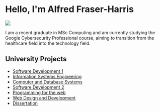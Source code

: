 # Hello, I'm Alfred Fraser-Harris
<a href="https://www.linkedin.com/in/alfred-michinori-fraser-harris-1900a741/"><img src="https://img.shields.io/badge/-LinkedIn-0072b1?&style=for-the-badge&logo=linkedin&logoColor=white" /></a>

I am a recent graduate in MSc Computing and am currently studying the Google Cybersecurity Professional course, aiming to transition from the healthcare field into the technology field.

## University Projects
- <a href="https://github.com/alfredfh/software-development-1">Software Development 1</a>
- <a href="https://google.com">Information Systems Engineering</a>
- <a href="https://google.com">Computer and Database Systems</a>
- <a href="https://google.com">Software Development 2</a>
- <a href="https://google.com">Programming for the web</a>
- <a href="https://google.com">Web Design and Development</a>
- <a href="https://github.com/alfredfh/Masters-Dissertation">Dissertation</a>


